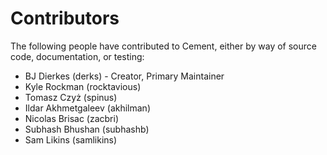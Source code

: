 Contributors
==============================================================================

The following people have contributed to Cement, either by way of source code,
documentation, or testing:

- BJ Dierkes (derks) - Creator, Primary Maintainer
- Kyle Rockman (rocktavious)
- Tomasz Czyż (spinus)
- Ildar Akhmetgaleev (akhilman)
- Nicolas Brisac (zacbri)
- Subhash Bhushan (subhashb)
- Sam Likins (samlikins)
